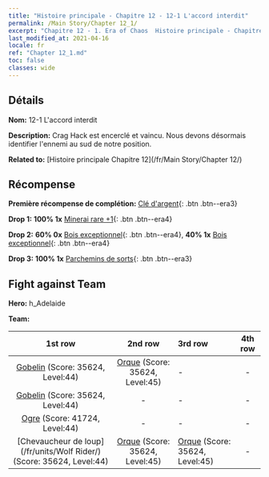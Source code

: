 ```yaml
---
title: "Histoire principale - Chapitre 12 - 12-1 L'accord interdit"
permalink: /Main Story/Chapter 12_1/
excerpt: "Chapitre 12 - 1. Era of Chaos  Histoire principale - Chapitre 12_1. 12-1 L'accord interdit"
last_modified_at: 2021-04-16
locale: fr
ref: "Chapter 12_1.md"
toc: false
classes: wide
---
```


## Détails

 **Nom:** 12-1 L'accord interdit

 **Description:** Crag Hack est encerclé et vaincu. Nous devons désormais identifier l'ennemi au sud de notre position.

 **Related to:** [Histoire principale Chapitre 12](/fr/Main Story/Chapter 12/)

## Récompense

 **Première récompense de complétion:** [Clé d'argent](/fr/Items/con_693/){: .btn .btn--era3}

 **Drop 1:** **100% 1x** [Minerai rare +1](/fr/Items/mat_40/){: .btn .btn--era4}

 **Drop 2:** **60% 0x** [Bois exceptionnel](/fr/Items/mat_34/){: .btn .btn--era4}, **40% 1x** [Bois exceptionnel](/fr/Items/mat_34/){: .btn .btn--era4}

 **Drop 3:** **100% 1x** [Parchemins de sorts](/fr/Items/con_694/){: .btn .btn--era3}


## Fight against Team
 **Hero:** h_Adelaide

 **Team:**


  | 1st row | 2nd row | 3rd row | 4th row |
  |:----:|:----:|:----|:----:|
  | [Gobelin](/fr/units/Goblin/) (Score: 35624, Level:44)  | [Orque](/fr/units/Orc/) (Score: 35624, Level:45)  | - | - |
  | [Gobelin](/fr/units/Goblin/) (Score: 35624, Level:44)  | - | - | - |
  | [Ogre](/fr/units/Ogre/) (Score: 41724, Level:44)  | - | - | - |
  | [Chevaucheur de loup](/fr/units/Wolf Rider/) (Score: 35624, Level:44)  | [Orque](/fr/units/Orc/) (Score: 35624, Level:45)  | [Orque](/fr/units/Orc/) (Score: 35624, Level:45)  | - |


